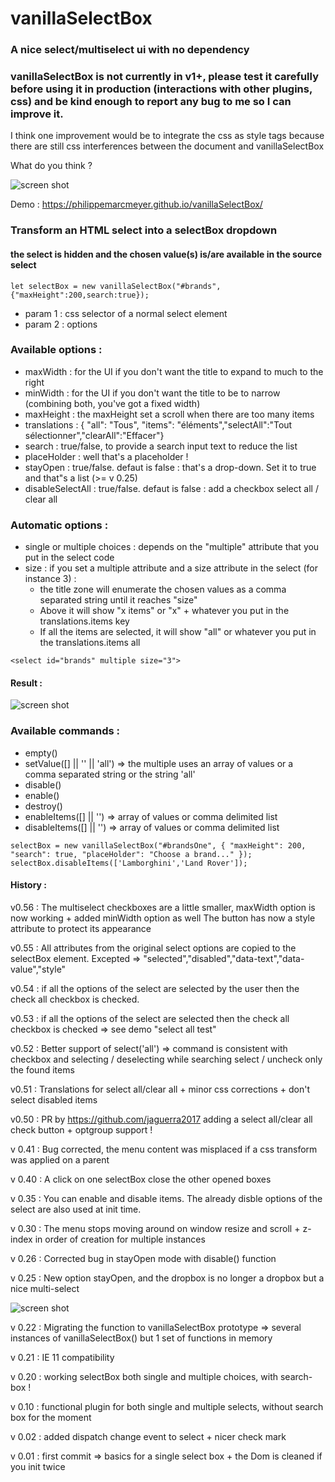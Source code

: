 
# vanillaSelectBox
### A nice select/multiselect ui with no dependency

### vanillaSelectBox is not currently in v1+, please test it carefully before using it in production (interactions with other plugins, css) and be kind enough to report any bug to me so I can improve it. 

I think one improvement would be to integrate the css as style tags because there are still css interferences between the document and vanillaSelectBox

What do you think ?


![screen shot](https://raw.githubusercontent.com/PhilippeMarcMeyer/vanillaSelectBox/master/vanillaSelectBox.png)

Demo : https://philippemarcmeyer.github.io/vanillaSelectBox/

### Transform an HTML select into a selectBox dropdown
#### the select is hidden and the chosen value(s) is/are available in the source select

```
let selectBox = new vanillaSelectBox("#brands",{"maxHeight":200,search:true});
```
* param 1 : css selector of a normal select element
* param 2 : options 

### Available options : 
* maxWidth : for the UI if you don't want the title to expand to much to the right
* minWidth : for the UI if you don't want the title to be to narrow (combining both, you've got a fixed width)
* maxHeight : the maxHeight set a scroll when there are too many items 
* translations : { "all": "Tous", "items": "éléments","selectAll":"Tout sélectionner","clearAll":"Effacer"}
* search : true/false, to provide a search input text to reduce the list
* placeHolder : well that's a placeholder !
* stayOpen : true/false. defaut is false : that's a drop-down. Set it to true and that"s a list (>= v 0.25)
* disableSelectAll : true/false. defaut is false : add a checkbox select all / clear all

### Automatic options :
* single or multiple choices : depends on the "multiple" attribute that you put in the select code 
* size : if you set a multiple attribute and a size attribute in the select (for instance 3) :
  * the title zone will enumerate the chosen values as a comma separated string until it reaches "size"
  * Above it will show "x items" or "x" + whatever you put in the translations.items key
  * If all the items are selected, it will show "all" or whatever you put in the translations.items all

```
<select id="brands" multiple size="3">
```
#### Result :

![screen shot](https://raw.githubusercontent.com/PhilippeMarcMeyer/vanillaSelectBox/master/sizeMatters.png)


### Available commands :
* empty()
* setValue([] || '' || 'all') => the multiple uses an array of values or a comma separated string or the string 'all'
* disable()
* enable()
* destroy()
* enableItems([] || '') => array of values or comma delimited list
* disableItems([] || '') => array of values or comma delimited list
```
selectBox = new vanillaSelectBox("#brandsOne", { "maxHeight": 200, "search": true, "placeHolder": "Choose a brand..." });
selectBox.disableItems(['Lamborghini','Land Rover']);
```
#### History :
v0.56 : The multiselect checkboxes are a little smaller, maxWidth option is now working + added minWidth option as well
        The button has now a style attribute to protect its appearance 

v0.55 : All attributes from the original select options are copied to the selectBox element.
        Excepted => "selected","disabled","data-text","data-value","style"
        
v0.54 : if all the options of the select are selected by the user then the check all checkbox is checked.

v0.53 : if all the options of the select are selected then the check all checkbox is checked => see demo "select all test"

v0.52 : Better support of select('all') => command is consistent with checkbox and selecting / deselecting while searching select / uncheck only the found items

v0.51 : Translations for select all/clear all + minor css corrections + don't select disabled items

v0.50 : PR by https://github.com/jaguerra2017 adding a select all/clear all check button + optgroup support !

v 0.41 : Bug corrected, the menu content was misplaced if a css transform was applied on a parent

v 0.40 : A click on one selectBox close the other opened boxes

v 0.35 : You can enable and disable items. The already disble options of the select are also used at init time.

v 0.30 : The menu stops moving around on window resize and scroll + z-index in order of creation for multiple instances

v 0.26 : Corrected bug in stayOpen mode with disable() function

v 0.25 : New option stayOpen, and the dropbox is no longer a dropbox but a nice multi-select
 
 ![screen shot](https://raw.githubusercontent.com/PhilippeMarcMeyer/vanillaSelectBox/master/stayOpen.jpg)
 
v 0.22 : Migrating the function to vanillaSelectBox prototype => several instances of vanillaSelectBox() but 1 set of functions in memory
 
v 0.21 : IE 11 compatibility

v 0.20 : working selectBox both single and multiple choices, with search-box !

v 0.10 : functional plugin for both single and multiple selects, without search box for the moment

v 0.02 : added dispatch change event to select + nicer check mark

v 0.01 : first commit => basics for a single select box + the Dom is cleaned if you init twice

